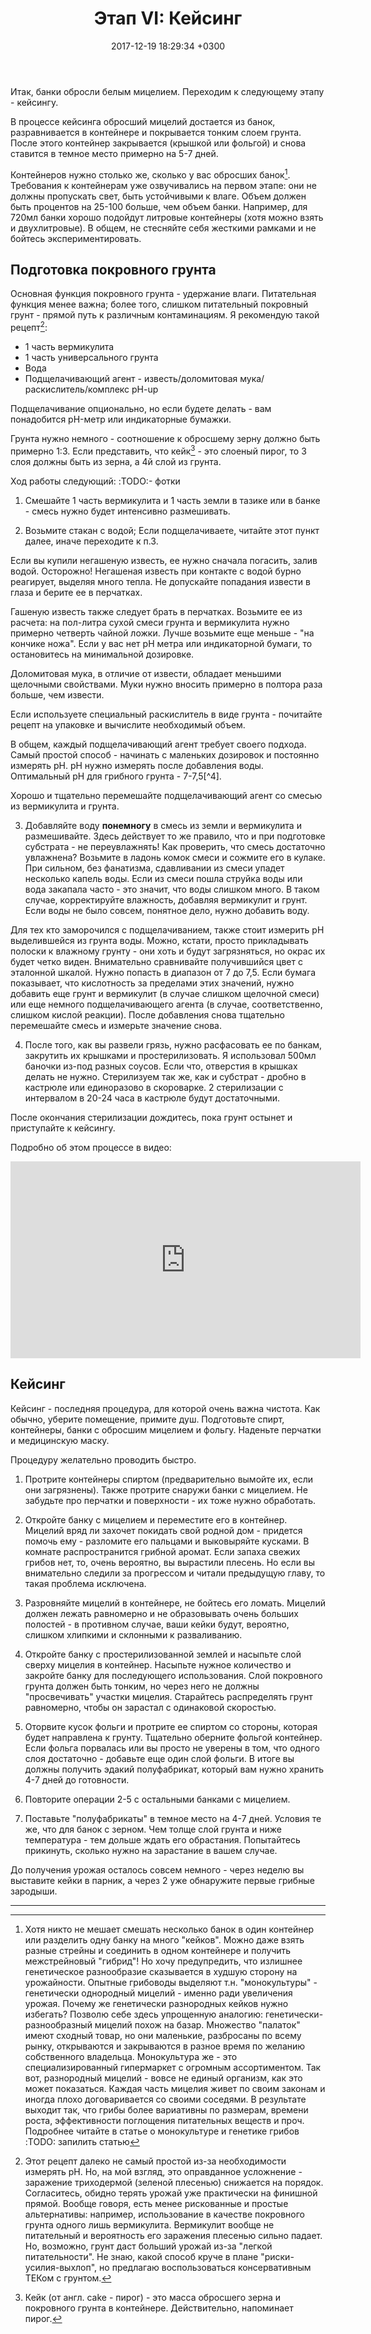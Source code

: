 ﻿---
layout: default
title:  "Этап VI: Кейсинг"
date:   2017-12-19 18:29:34 +0300
categories: guide

---

Итак, банки обросли белым мицелием. Переходим к следующему этапу - кейсингу.

В процессе кейсинга обросший мицелий достается из банок, разравнивается в контейнере и покрывается тонким слоем грунта. После этого контейнер закрывается (крышкой или фольгой) и снова ставится в темное место примерно на 5-7 дней.

Контейнеров нужно столько же, сколько у вас обросших банок[^1]. Требования к контейнерам уже озвучивались на первом этапе: они не должны пропускать свет, быть устойчивыми к влаге. Объем должен быть процентов на 25-100 больше, чем объем банки. Например, для 720мл банки хорошо подойдут литровые контейнеры (хотя можно взять и двухлитровые). В общем, не стесняйте себя жесткими рамками и не бойтесь экспериментировать.

## Подготовка покровного грунта

Основная функция покровного грунта - удержание влаги. Питательная функция менее важна; более того, слишком питательный покровный грунт - прямой путь к различным контаминациям. Я рекомендую такой рецепт[^3]:

* 1 часть вермикулита
* 1 часть универсального грунта
* Вода
* Подщелачивающий агент - известь/доломитовая мука/раскислитель/комплекс pH-up

Подщелачивание опционально, но если будете делать - вам понадобится pH-метр или индикаторные бумажки.

Грунта нужно немного - соотношение к обросшему зерну должно быть примерно 1:3. Если представить, что кейк[^2] - это слоеный пирог, то 3 слоя должны быть из зерна, а 4й слой из грунта.

Ход работы следующий: :TODO:- фотки

1. Смешайте 1 часть вермикулита и 1 часть земли в тазике или в банке - смесь нужно будет интенсивно размешивать.

2. Возьмите стакан с водой; Если подщелачиваете, читайте этот пункт далее, иначе переходите к п.3.

Если вы купили негашеную известь, ее нужно сначала погасить, залив водой. Осторожно! Негашеная известь при контакте с водой бурно реагирует, выделяя много тепла. Не допускайте попадания извести в глаза и берите ее в перчатках.

Гашеную известь также следует брать в перчатках. Возьмите ее из расчета: на пол-литра сухой смеси грунта и вермикулита нужно примерно четверть чайной ложки. Лучше возьмите еще меньше - "на кончике ножа". Если у вас нет pH метра или индикаторной бумаги, то остановитесь на минимальной дозировке.

Доломитовая мука, в отличие от извести, обладает меньшими щелочными свойствами. Муки нужно вносить примерно в полтора раза больше, чем извести.

Если используете специальный раскислитель в виде грунта - почитайте рецепт на упаковке и вычислите необходимый объем.

В общем, каждый подщелачивающий агент требует своего подхода. Самый простой способ - начинать с маленьких дозировок и постоянно измерять pH. pH нужно измерять после добавления воды. Оптимальный pH для грибного грунта - 7-7,5[^4].

Хорошо и тщательно перемешайте подщелачивающий агент со смесью из вермикулита и грунта.

3. Добавляйте воду **понемногу** в смесь из земли и вермикулита и размешивайте. Здесь действует то же правило, что и при подготовке субстрата - не переувлажнять! Как проверить, что смесь достаточно увлажнена? Возьмите в ладонь комок смеси и сожмите его в кулаке. При сильном, без фанатизма, сдавливании из смеси упадет несколько капель воды. Если из смеси пошла струйка воды или вода закапала часто - это значит, что воды слишком много. В таком случае, корректируйте влажность, добавляя вермикулит и грунт. Если воды не было совсем, понятное дело, нужно добавить воду.

Для тех кто заморочился с подщелачиванием, также стоит измерить pH выделившейся из грунта воды. Можно, кстати, просто прикладывать полоски к влажному грунту - они хоть и будут загрязняться, но окрас их будет четко виден. Внимательно сравнивайте получившийся цвет с эталонной шкалой. Нужно попасть в диапазон от 7 до 7,5. Если бумага показывает, что кислотность за пределами этих значений, нужно добавить еще грунт и вермикулит (в случае слишком щелочной смеси) или еще немного подщелачивающего агента (в случае, соответственно, слишком кислой реакции). После добавления снова тщательно перемешайте смесь и измерьте значение снова.

4. После того, как вы развели грязь, нужно расфасовать ее по банкам, закрутить их крышками и простерилизовать. Я использовал 500мл баночки из-под разных соусов. Если что, отверстия в крышках делать не нужно. Стерилизуем так же, как и субстрат - дробно в кастрюле или единоразово в скороварке. 2 стерилизации с интервалом в 20-24 часа в кастрюле будут достаточными.

После окончания стерилизации дождитесь, пока грунт остынет и приступайте к кейсингу.

Подробно об этом процессе в видео:

<iframe width="560" height="315" src="https://www.youtube.com/embed/KHq0HGClTLg" frameborder="0" allow="accelerometer; autoplay; encrypted-media; gyroscope; picture-in-picture" allowfullscreen></iframe>

## Кейсинг

Кейсинг - последняя процедура, для которой очень важна чистота. Как обычно, уберите помещение, примите душ. Подготовьте спирт, контейнеры, банки с обросшим мицелием и фольгу. Наденьте перчатки и медицинскую маску.

Процедуру желательно проводить быстро.

1. Протрите контейнеры спиртом (предварительно вымойте их, если они загрязнены). Также протрите снаружи банки с мицелием. Не забудьте про перчатки и поверхности - их тоже нужно обработать.

2. Откройте банку с мицелием и переместите его в контейнер. Мицелий вряд ли захочет покидать свой родной дом - придется помочь ему - разломите его пальцами и выковыряйте кусками. В комнате распространится грибной аромат. Если запаха свежих грибов нет, то, очень вероятно, вы вырастили плесень. Но если вы внимательно следили за прогрессом и читали предыдущую главу, то такая проблема исключена.

3. Разровняйте мицелий в контейнере, не бойтесь его ломать. Мицелий должен лежать равномерно и не образовывать очень больших полостей - в противном случае, ваши кейки будут, вероятно, слишком хлипкими и склонными к разваливанию.

4. Откройте банку с простерилизованной землей и насыпьте слой сверху мицелия в контейнер. Насыпьте нужное количество и закройте банку для последующего использования. Слой покровного грунта должен быть тонким, но через него не должны "просвечивать" участки мицелия. Старайтесь распределять грунт равномерно, чтобы он зарастал с одинаковой скоростью.

5. Оторвите кусок фольги и протрите ее спиртом со стороны, которая будет направлена к грунту.  Тщательно оберните фольгой контейнер. Если фольга порвалась или вы просто не уверены в том, что одного слоя достаточно - добавьте еще один слой фольги. В итоге вы должны получить эдакий полуфабрикат, который вам нужно хранить 4-7 дней до готовности.

6. Повторите операции 2-5 с остальными банками с мицелием.

7. Поставьте "полуфабрикаты" в темное место на 4-7 дней. Условия те же, что для банок с зерном. Чем толще слой грунта и ниже температура - тем дольше ждать его обрастания. Попытайтесь прикинуть, сколько нужно на зарастание в вашем случае.

До получения урожая осталось совсем немного - через неделю вы выставите кейки в парник, а через 2 уже обнаружите первые грибные зародыши.

---

[^1]: Хотя никто не мешает смешать несколько банок в один контейнер или разделить одну банку на много "кейков"[^2]. Можно даже взять разные стрейны и соединить в одном контейнере и получить межстрейновый "гибрид"! Но хочу предупредить, что излишнее генетическое разнообразие сказывается в худшую сторону на урожайности. Опытные грибоводы выделяют т.н. "монокультуры" - генетически однородный мицелий - именно ради увеличения урожая. Почему же генетически разнородных кейков нужно избегать? Позволю себе здесь упрощенную аналогию: генетически-разнообразный мицелий похож на базар. Множество "палаток" имеют сходный товар, но они маленькие, разбросаны по всему рынку, открываются и закрываются в разное время по желанию собственного владельца. Монокультура же - это специализированный гипермаркет с огромным ассортиментом. Так вот, разнородный мицелий - вовсе не единый организм, как это может показаться. Каждая часть мицелия живет по своим законам и иногда плохо договаривается со своими соседями. В результате выходит так, что грибы более вариативны по размерам, времени роста, эффективности поглощения питательных веществ и проч. Подробнее читайте в статье о монокультуре и генетике грибов :TODO: запилить статью
[^2]: Кейк (от англ. cake - пирог) - это масса обросшего зерна и покровного грунта в контейнере. Действительно, напоминает пирог.
[^3]: Этот рецепт далеко не самый простой из-за необходимости измерять pH. Но, на мой взгляд, это оправданное усложнение - заражение триходермой (зеленой плесенью) снижается на порядок. Согласитесь, обидно терять урожай уже практически на финишной прямой. Вообще говоря, есть менее рискованные и простые альтернативы: например, использование в качестве покровного грунта одного лишь вермикулита. Вермикулит вообще не питательный и вероятность его заражения плесенью сильно падает. Но, возможно, грунт даст больший урожай из-за "легкой питательности". Не знаю, какой способ круче в плане "риски-усилия-выхлоп", но предлагаю воспользоваться консервативным ТЕКом с грунтом.
